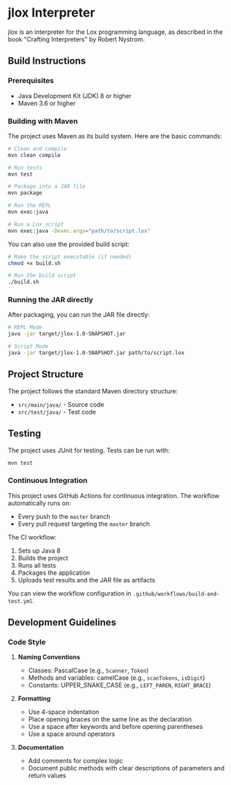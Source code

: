 # jlox Interpreter

jlox is an interpreter for the Lox programming language, as described in the book "Crafting Interpreters" by Robert Nystrom.

## Build Instructions

### Prerequisites
- Java Development Kit (JDK) 8 or higher
- Maven 3.6 or higher

### Building with Maven

The project uses Maven as its build system. Here are the basic commands:

```bash
# Clean and compile
mvn clean compile

# Run tests
mvn test

# Package into a JAR file
mvn package

# Run the REPL
mvn exec:java

# Run a Lox script
mvn exec:java -Dexec.args="path/to/script.lox"
```

You can also use the provided build script:

```bash
# Make the script executable (if needed)
chmod +x build.sh

# Run the build script
./build.sh
```

### Running the JAR directly

After packaging, you can run the JAR file directly:

```bash
# REPL Mode
java -jar target/jlox-1.0-SNAPSHOT.jar

# Script Mode
java -jar target/jlox-1.0-SNAPSHOT.jar path/to/script.lox
```

## Project Structure

The project follows the standard Maven directory structure:

- `src/main/java/` - Source code
- `src/test/java/` - Test code

## Testing

The project uses JUnit for testing. Tests can be run with:

```bash
mvn test
```

### Continuous Integration

This project uses GitHub Actions for continuous integration. The workflow automatically runs on:
- Every push to the `master` branch
- Every pull request targeting the `master` branch

The CI workflow:
1. Sets up Java 8
2. Builds the project
3. Runs all tests
4. Packages the application
5. Uploads test results and the JAR file as artifacts

You can view the workflow configuration in `.github/workflows/build-and-test.yml`.

## Development Guidelines

### Code Style

1. **Naming Conventions**
   - Classes: PascalCase (e.g., `Scanner`, `Token`)
   - Methods and variables: camelCase (e.g., `scanTokens`, `isDigit`)
   - Constants: UPPER_SNAKE_CASE (e.g., `LEFT_PAREN`, `RIGHT_BRACE`)

2. **Formatting**
   - Use 4-space indentation
   - Place opening braces on the same line as the declaration
   - Use a space after keywords and before opening parentheses
   - Use a space around operators

3. **Documentation**
   - Add comments for complex logic
   - Document public methods with clear descriptions of parameters and return values